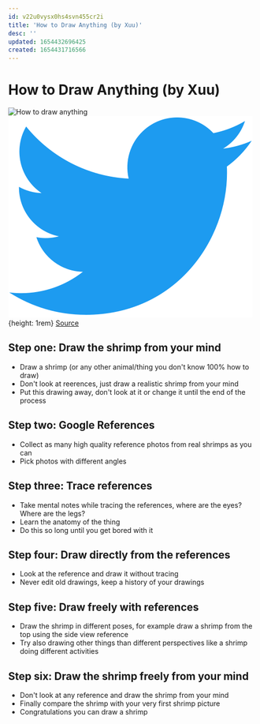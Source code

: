 ```yaml
---
id: v22u0vysx0hs4svn455cr2i
title: 'How to Draw Anything (by Xuu)'
desc: ''
updated: 1654432696425
created: 1654431716566
---
```


# How to Draw Anything (by Xuu)

![How to draw anything](https://pbs.twimg.com/media/FUWgSFVX0AYzr37?format=png&name=small)<br/>
![Twitter Icon](assets/twitter-icon.svg){height: 1rem} [Source](https://twitter.com/XUU5019/status/1532832247656722434?t=GjEZH_w9FgxKN0bGiaK7iA)

## Step one: Draw the shrimp from your mind
- Draw a shrimp (or any other animal/thing you don't know 100% how to draw)
- Don't look at reerences, just draw a realistic shrimp from your mind
- Put this drawing away, don't look at it or change it until the end of the process

## Step two: Google References
- Collect as many high quality reference photos from real shrimps as you can
- Pick photos with different angles

## Step three: Trace references
- Take mental notes while tracing the references, where are the eyes? Where are the legs?
- Learn the anatomy of the thing
- Do this so long until you get bored with it

## Step four: Draw directly from the references
- Look at the reference and draw it without tracing
- Never edit old drawings, keep a history of your drawings

## Step five: Draw freely with references
- Draw the shrimp in different poses, for example draw a shrimp from the top using the side view reference
- Try also drawing other things than different perspectives like a shrimp doing different activities

## Step six: Draw the shrimp freely from your mind
- Don't look at any reference and draw the shrimp from your mind
- Finally compare the shrimp with your very first shrimp picture
- Congratulations you can draw a shrimp

